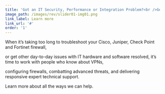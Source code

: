 ```yaml
---
title: 'Got an IT Security, Performance or Integration Problem?<br />Get Immediate, Expert Technical Support.'
image_path: /images/rev/slider01-img01.png
link_label: Learn more
link_url: '#'
order: '1'
---
```



When it’s taking too long to troubleshoot your Cisco, Juniper, Check Point and Fortinet firewall,

or get other day-to-day issues with IT hardware and software resolved, it’s time to work with people who know about VPNs,

configuring firewalls, combatting advanced threats, and delivering responsive expert technical support.

Learn more about all the ways we can help.